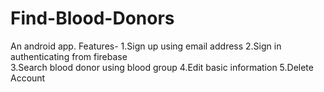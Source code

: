 # Find-Blood-Donors
An android app.
Features- 
1.Sign up using email address 
2.Sign in authenticating from firebase  
3.Search blood donor using blood group 
4.Edit basic information 
5.Delete Account
